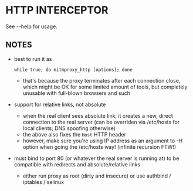 HTTP INTERCEPTOR
================

See --help for usage.


NOTES
-----
* best to run it as

  ```
  while true; do mitmproxy_http [options]; done
  ```

  * that's because the proxy terminates after each connection close, which might be OK for some limited amount of tools, but completely unusable with full-blown browsers and such

* support for relative links, not absolute
  * when the real client sees absolute link, it creates a new, direct connection to the real server (can be overriden via /etc/hosts for local clients; DNS spoofing otherwise)
  * the above also fixes the `Host` HTTP header
  * however, make sure you're using IP address as an argument to -H option when going the /etc/hosts way! (infinite recursion FTW!)

* must bind to port 80 (or whatever the real server is running at) to be compatible with redirects and absolute/relative links
  * either run proxy as root (dirty and insecure) or use authbind / iptables / selinux
